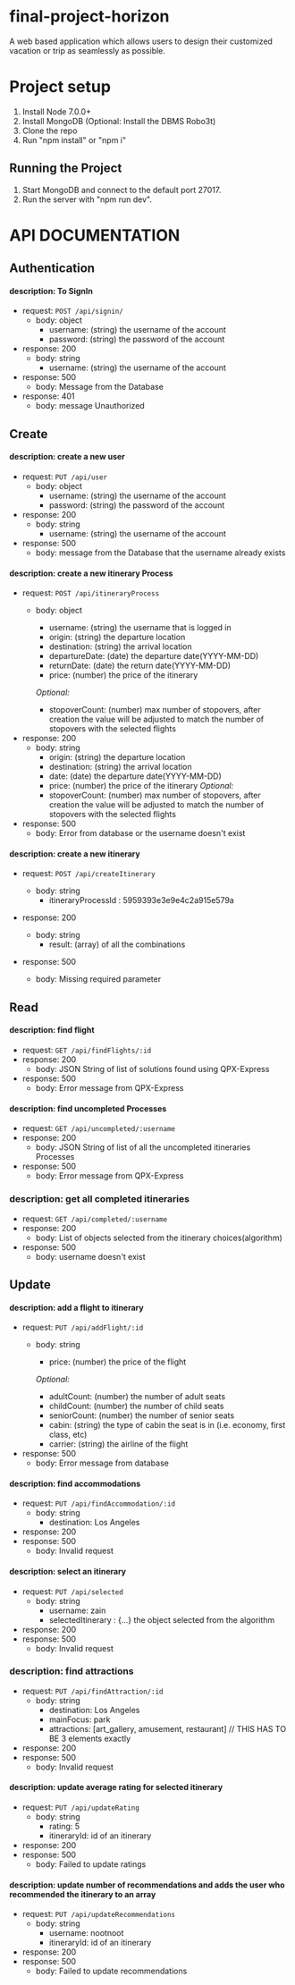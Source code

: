 # final-project-horizon
A web based application which allows users to design their customized vacation
or trip as seamlessly as possible.

# Project setup

1. Install Node 7.0.0+
2. Install MongoDB (Optional: Install the DBMS Robo3t)
3. Clone the repo
5. Run "npm install" or "npm i"

## Running the Project

1. Start MongoDB and connect to the default port 27017.
2. Run the server with "npm run dev".

# API DOCUMENTATION

## Authentication

#### description: To SignIn
- request: `POST /api/signin/`
    - body: object
      - username: (string) the username of the account
      - password: (string) the password of the account
- response: 200
    - body: string
      - username: (string) the username of the account
- response: 500
    - body: Message from the Database
- response: 401
    - body: message Unauthorized

## Create

#### description: create a new user
- request: `PUT /api/user`
    - body: object
      - username: (string) the username of the account
      - password: (string) the password of the account
- response: 200
    - body: string
      - username: (string) the username of the account
- response: 500
    - body: message from the Database that the username already exists

#### description: create a new itinerary Process
- request: `POST /api/itineraryProcess`
    - body: object
      - username: (string) the username that is logged in
      - origin: (string) the departure location
      - destination: (string) the arrival location
      - departureDate: (date) the departure date(YYYY-MM-DD)
      - returnDate: (date) the return date(YYYY-MM-DD)
      - price: (number) the price of the itinerary

      *Optional:*
      - stopoverCount: (number) max number of stopovers, after creation the
                        value will be adjusted to match the number of stopovers
                        with the selected flights
- response: 200
    - body: string
      - origin: (string) the departure location
      - destination: (string) the arrival location
      - date: (date) the departure date(YYYY-MM-DD)
      - price: (number) the price of the itinerary
      *Optional:*
      - stopoverCount: (number) max number of stopovers, after creation the
                        value will be adjusted to match the number of stopovers
                        with the selected flights
- response: 500
    - body: Error from database or the username doesn't exist

#### description: create a new itinerary
- request: `POST /api/createItinerary`
    - body: string
      - itineraryProcessId : 5959393e3e9e4c2a915e579a

- response: 200
    - body: string
      - result: (array) of all the combinations
- response: 500
    - body: Missing required parameter

## Read

#### description: find flight
- request: `GET /api/findFlights/:id`
- response: 200
    - body: JSON String of list of solutions found using QPX-Express
- response: 500
    - body: Error message from QPX-Express

#### description: find uncompleted Processes
- request: `GET /api/uncompleted/:username`
- response: 200
    - body: JSON String of list of all the uncompleted itineraries Processes
- response: 500
    - body: Error message from QPX-Express

### description: get all completed itineraries
- request: `GET /api/completed/:username`
- response: 200
    - body: List of objects selected from the itinerary choices(algorithm)
- response: 500
    - body: username doesn't exist

## Update

#### description: add a flight to itinerary
- request: `PUT /api/addFlight/:id`
    - body: string
      - price: (number) the price of the flight

      *Optional:*
      - adultCount: (number) the number of adult seats
      - childCount: (number) the number of child seats
      - seniorCount: (number) the number of senior seats
      - cabin: (string) the type of cabin the seat is in (i.e. economy, first class, etc)
      - carrier: (string) the airline of the flight
- response: 500
    - body: Error message from database


#### description: find accommodations
- request: `PUT /api/findAccommodation/:id`
    - body: string
      - destination: Los Angeles
- response: 200
- response: 500
    - body: Invalid request


#### description: select an itinerary
- request: `PUT /api/selected`
    - body: string
      - username: zain
      - selectedItinerary : {...} the object selected from the algorithm
- response: 200
- response: 500
    - body: Invalid request

### description: find attractions
- request: `PUT /api/findAttraction/:id`
    - body: string
      - destination: Los Angeles
      - mainFocus: park
      - attractions: [art_gallery, amusement, restaurant] // THIS HAS TO BE 3 elements exactly
- response: 200
- response: 500
    - body: Invalid request

#### description: update average rating for selected itinerary
- request: `PUT /api/updateRating`
    - body: string
      - rating: 5
      - itineraryId: id of an itinerary
- response: 200
- response: 500
    - body: Failed to update ratings

#### description: update number of recommendations and adds the user who recommended the itinerary to an array
- request: `PUT /api/updateRecommendations`
    - body: string
      - username: nootnoot
      - itineraryId: id of an itinerary
- response: 200
- response: 500
    - body: Failed to update recommendations
